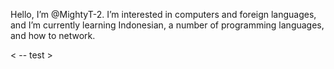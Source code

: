 Hello, I’m @MightyT-2.
I’m interested in computers and foreign languages, and
I’m currently learning Indonesian, a number of programming languages, and how to network.

< -- test >
